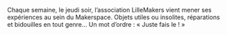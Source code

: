  Chaque semaine, le jeudi soir, l’association LilleMakers vient mener ses expériences au sein du Makerspace. Objets utiles ou insolites, réparations et bidouilles en tout genre… Un mot d’ordre : « Juste fais le ! »